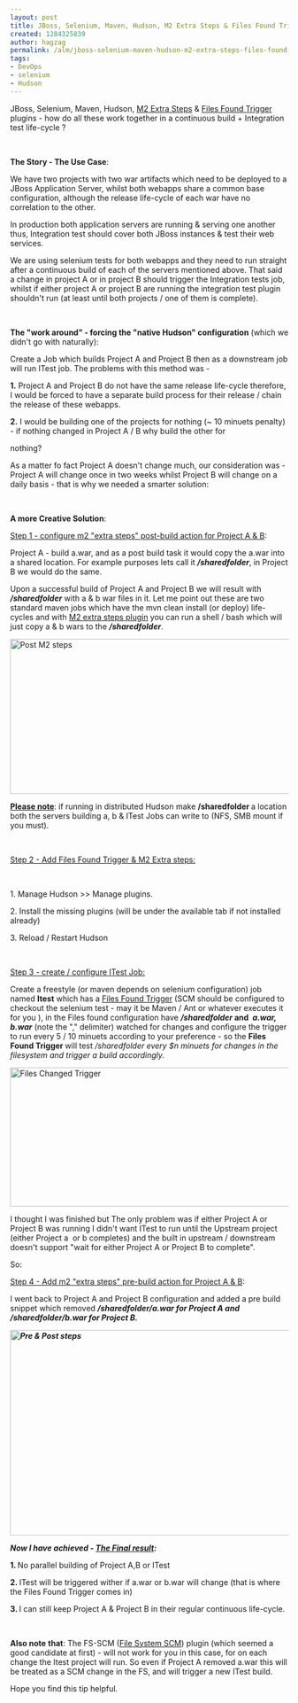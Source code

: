 ```yaml
---
layout: post
title: JBoss, Selenium, Maven, Hudson, M2 Extra Steps & Files Found Trigger plugins
created: 1284325839
author: hagzag
permalink: /alm/jboss-selenium-maven-hudson-m2-extra-steps-files-found-trigger-plugins
tags:
- DevOps
- selenium
- Hudson
---
```

<p>JBoss, Selenium, Maven, Hudson, <a href="http://wiki.hudson-ci.org/display/HUDSON/M2+Extra+Steps+Plugin">M2 Extra Steps</a> &amp; <a href="http://wiki.hudson-ci.org/display/HUDSON/Files+Found+Trigger">Files Found Trigger</a> plugins                                                                                                                                      - how do all these work together in a continuous build + Integration test life-cycle ?</p>
<p>&nbsp;</p>
<p><strong>The Story - The Use Case</strong>:</p>
<p>We  have two projects with two war artifacts which need to be deployed to a  JBoss Application Server, whilst both webapps share a common base  configuration, although the release life-cycle of each war have no  correlation to the other.</p>
<p>In production both application  servers are running &amp; serving one another thus, Integration test  should cover both JBoss instances &amp; test their web services.</p>
<p>We  are using selenium tests for both webapps and they need to run  straight after a continuous build of each of the servers mentioned  above. That said a change in project A or in project B should trigger  the Integration tests job, whilst if either project A or project B are  running the integration test plugin shouldn't run (at least until both  projects / one of them is complete).</p>
<p>&nbsp;</p>
<p><strong>The &quot;work around&quot; - forcing the &quot;native Hudson&quot; configuration</strong> (which we didn't go with naturally):</p>
<p>Create  a Job which builds Project A and Project B then as a downstream job  will run ITest job. The problems with this method was -</p>
<p><strong>1.</strong>  Project A and Project B do not have the same release life-cycle  therefore, I would be forced to have a separate build process for their  release / chain the release of these webapps.</p>
<p><strong>2.</strong> I would be  building one of the projects for nothing (~ 10 minuets penalty) - if  nothing changed in Project A / B why build the other for</p>
<p>nothing?</p>
<p>As  a matter fo fact Project A doesn't change much, our consideration was -  Project A will change once in two weeks whilst Project B will change on  a daily basis - that is why we needed a smarter solution:</p>
<p>&nbsp;</p>
<p><strong>A more Creative </strong><strong>Solution</strong>:</p>
<p><u>Step 1 - configure m2 &quot;extra steps&quot; post-build action for Project A &amp; B</u>:</p>
<p>Project  A - build a.war, and as a post build task it would copy the a.war into a  shared location. For example purposes lets call it <em><strong>/sharedfolder</strong></em>, in Project B we would do the same.</p>
<p>Upon a successful build of Project A and Project B we will result with <em><strong>/sharedfolder</strong></em>  with a &amp; b war files in it. Let me point out these are two standard  maven jobs which have the mvn clean install (or deploy) life-cycles and  with <a href="http://wiki.hudson-ci.org/display/HUDSON/M2+Extra+Steps+Plugin">M2 extra steps plugin</a> you can run a shell / bash which will just copy a &amp; b wars to the <strong><em>/sharedfolder</em></strong>.</p>
<p><img border="0" width="531" height="280" alt="Post M2 steps" src="/files/upload/29/ExtraStepsPost.png" /></p>
<p><u><strong>Please note</strong></u>: if running in distributed Hudson make <strong>/sharedfolder </strong>a location both the servers building a, b &amp; ITest Jobs can write to (NFS, SMB mount if you must).<strong><br />
</strong></p>
<p>&nbsp;</p>
<p><u>Step 2 - Add Files Found Trigger &amp; M2 Extra steps:</u></p>
<p>&nbsp;</p>
<p>1. Manage Hudson &gt;&gt; Manage plugins.</p>
<p>2. Install the missing plugins (will be under the available tab if not installed already)</p>
<p>3. Reload / Restart Hudson</p>
<p>&nbsp;</p>
<p><u>Step 3 - create / configure ITest Job:<br />
</u></p>
<p>Create a freestyle (or maven depends on selenium configuration) job named <strong>Itest</strong> which has a <a href="http://wiki.hudson-ci.org/display/HUDSON/Files+Found+Trigger">Files Found Trigger</a><span class="smalltext"> (SCM should be configured to checkout the selenium test - may it be Maven / Ant or whatever executes it for you <img src="http://www.tikalk.com/sites/all/modules/fckeditor/fckeditor/editor/images/smiley/msn/regular_smile.gif" alt="" />), in the Files found configuration have </span><strong><em>/sharedfolder </em></strong><strong>and&nbsp;</strong><span class="smalltext"> <em><strong>a.war, b.war</strong></em>  (note the &quot;,&quot; delimiter) watched for changes and configure the trigger  to run every 5 / 10 minuets according to your preference - so the </span><strong>Files Found Trigger </strong>will test <em>/sharedfolder every $n minuets for changes in the filesystem and trigger a build accordingly.</em></p>
<p><img border="0" width="529" height="251" alt="Files Changed Trigger" src="/files/upload/29/FilesChangedTrigger_0.png" /></p>
<p>I thought I was finished but The  only problem was if either Project A or Project B was running I didn't  want ITest to run until the Upstream project (either Project a&nbsp; or b  completes) and the built in upstream / downstream doesn't support &quot;wait for either Project A or Project B to complete&quot;.</p>
<p>So:</p>
<p><u>Step 4 - Add m2 &quot;extra steps&quot; pre-build action</u><span style="text-decoration: underline;"> </span><u>for Project A &amp; B</u>:</p>
<p>I went back to Project A and Project B configuration and added a pre build snippet which removed <strong><em>/sharedfolder/a.war for Project A and </em></strong><strong><em>/sharedfolder/b.war for Project B.<br />
</em></strong></p>
<p><u><strong><em><img border="0" width="530" height="371" alt="Pre &amp; Post steps" src="/files/upload/29/ExtraStepsPrenPost.png" /><br />
</em></strong></u></p>
<p><strong><em>Now I have achieved - </em></strong><u><strong><em>The Final result</em></strong></u><strong><em>:</em></strong></p>
<p><strong>1. </strong>No parallel building of Project A,B or ITest</p>
<p><strong>2. </strong>ITest will be triggered wither if a.war or b.war will change (that is where the Files Found Trigger comes in)</p>
<p><strong>3. </strong>I can still keep Project A &amp; Project B in their regular continuous life-cycle.</p>
<p>&nbsp;</p>
<p><span style="font-weight: bold;">Also</span><strong> note</strong> <strong>that</strong>: The FS-SCM (<a href="http://wiki.hudson-ci.org/display/HUDSON/File+System+SCM">File System SCM</a>)  plugin (which seemed a good candidate at first) - will not work for you  in this case, for on each change the Itest project will run. So even if  Project A removed a.war this will be treated as a SCM change in the FS,  and will trigger a new ITest build.</p>
<p>Hope you find this tip helpful.</p>
